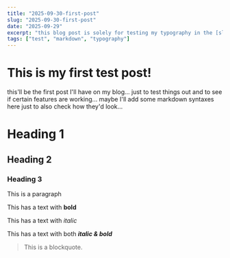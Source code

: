 ```yaml
---
title: "2025-09-30-first-post"
slug: "2025-09-30-first-post"
date: "2025-09-29"
excerpt: "this blog post is solely for testing my typography in the [slug] page..."
tags: ["test", "markdown", "typography"]
---
```


# This is my first test post!

this'll be the first post I'll have on my blog... just to test things out and to see if certain
features are working... maybe I'll add some markdown syntaxes here just to also check how they'd look...

# Heading 1

## Heading 2

### Heading 3

This is a paragraph

This has a text with **bold**

This has a text with *italic*

This has a text with both ***italic & bold***

> This is a blockquote.